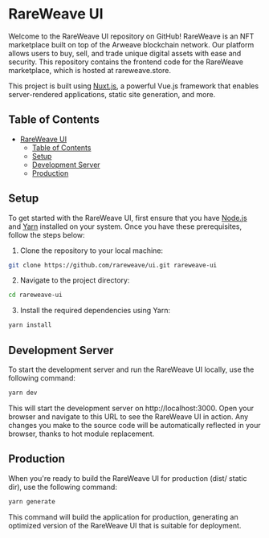 # RareWeave UI

Welcome to the RareWeave UI repository on GitHub! RareWeave is an NFT marketplace built on top of the Arweave blockchain network. Our platform allows users to buy, sell, and trade unique digital assets with ease and security. This repository contains the frontend code for the RareWeave marketplace, which is hosted at rareweave.store.

This project is built using [Nuxt.js](https://nuxtjs.org), a powerful Vue.js framework that enables server-rendered applications, static site generation, and more.

## Table of Contents

- [RareWeave UI](#rareweave-ui)
  - [Table of Contents](#table-of-contents)
  - [Setup](#setup)
  - [Development Server](#development-server)
  - [Production](#production)

## Setup
To get started with the RareWeave UI, first ensure that you have [Node.js](https://nodejs.org/en) and [Yarn](https://yarnpkg.com) installed on your system. Once you have these prerequisites, follow the steps below:

1. Clone the repository to your local machine:
```bash
git clone https://github.com/rareweave/ui.git rareweave-ui
```
2. Navigate to the project directory:
```bash
cd rareweave-ui
```
3. Install the required dependencies using Yarn:
```bash
yarn install
```

## Development Server

To start the development server and run the RareWeave UI locally, use the following command:
```bash
yarn dev
```

This will start the development server on http://localhost:3000. Open your browser and navigate to this URL to see the RareWeave UI in action. Any changes you make to the source code will be automatically reflected in your browser, thanks to hot module replacement.

## Production

When you're ready to build the RareWeave UI for production (dist/ static dir), use the following command:
```bash
yarn generate
```

This command will build the application for production, generating an optimized version of the RareWeave UI that is suitable for deployment.
